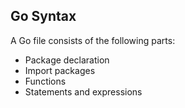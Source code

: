 ## Go Syntax

A Go file consists of the following parts:

- Package declaration
- Import packages
- Functions
- Statements and expressions

